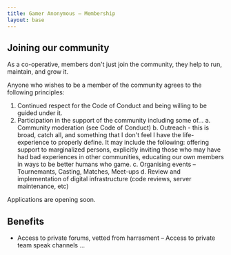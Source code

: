 ```yaml
---
title: Gamer Anonymous – Membership
layout: base
---
```


## Joining our community

As a co-operative, members don't just join the community, they help to run, maintain, and grow it.

Anyone who wishes to be a member of the community agrees to the following principles:

1. Continued respect for the Code of Conduct and being willing to be guided under it.
2. Participation in the support of the community including some of...
  a. Community moderation (see Code of Conduct)
  b. Outreach - this is broad, catch all, and something that I don't feel I have the life-experience to properly define. It may include the following: offering support to marginalized persons, explicitly inviting those who may have had bad experiences in other communities, educating our own members in ways to be better humans who game.
  c. Organising events – Tournemants, Casting, Matches, Meet-ups
  d. Review and implementation of digital infrastructure (code reviews, server maintenance, etc)

Applications are opening soon.


## Benefits

- Access to private forums, vetted from harrasment
– Access to private team speak channels
...
